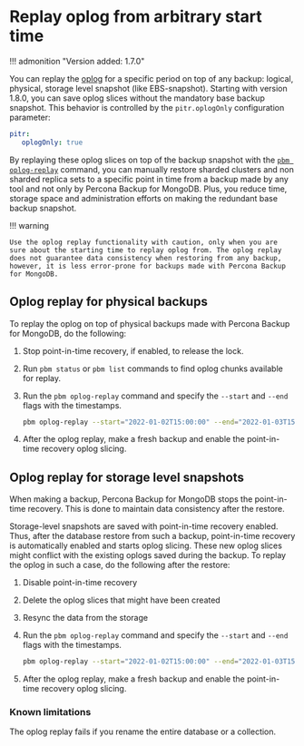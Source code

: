 # Replay oplog from arbitrary start time


!!! admonition "Version added: 1.7.0"

You can replay the [oplog](../reference/glossary.md#oplog) for a specific period on top of any backup: logical, physical, storage level snapshot (like EBS-snapshot). Starting with version 1.8.0, you can save oplog slices without the mandatory base backup snapshot. This behavior is controlled by the `pitr.oplogOnly` configuration parameter:

```yaml
pitr:
   oplogOnly: true
```

By replaying these oplog slices on top of the backup snapshot with the [`pbm oplog-replay`](../reference/pbm-commands.md#pbm-oplog-replay) command, you can manually restore sharded clusters and non sharded replica sets to a specific point in time from a backup made by any tool and not only by Percona Backup for MongoDB. Plus, you reduce time, storage space and administration efforts on making the redundant base backup snapshot.

!!! warning

    Use the oplog replay functionality with caution, only when you are sure about the starting time to replay oplog from. The oplog replay does not guarantee data consistency when restoring from any backup, however, it is less error-prone for backups made with Percona Backup for MongoDB.

## Oplog replay for physical backups

To replay the oplog on top of physical backups made with Percona Backup for MongoDB, do the following:


1. Stop point-in-time recovery, if enabled, to release the lock.


2. Run `pbm status` or `pbm list` commands to find oplog chunks available for replay.


3. Run the `pbm oplog-replay` command and specify the `--start` and `--end` flags with the timestamps.

    ```sh
    pbm oplog-replay --start="2022-01-02T15:00:00" --end="2022-01-03T15:00:00"
    ```

4. After the oplog replay, make a fresh backup and enable the point-in-time recovery oplog slicing.

## Oplog replay for storage level snapshots

When making a backup, Percona Backup for MongoDB stops the point-in-time recovery. This is done to maintain data consistency after the restore.

Storage-level snapshots are saved with point-in-time recovery enabled. Thus, after the database restore from such a backup, point-in-time recovery is automatically enabled and starts oplog slicing. These new oplog slices might conflict with the existing oplogs saved during the backup. To replay the oplog in such a case, do the following after the restore:


1. Disable point-in-time recovery
2. Delete the oplog slices that might have been created
3. Resync the data from the storage
4. Run the `pbm oplog-replay` command and specify the `--start` and `--end` flags with the timestamps.

    ```sh
    pbm oplog-replay --start="2022-01-02T15:00:00" --end="2022-01-03T15:00:00"
    ```

5. After the oplog replay, make a fresh backup and enable the point-in-time recovery oplog slicing.

### Known limitations

The oplog replay fails if you rename the entire database or a collection.

